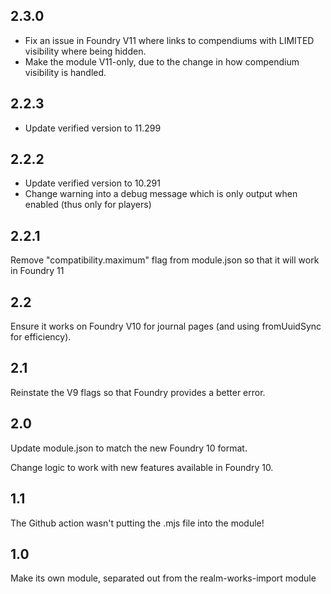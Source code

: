 ## 2.3.0

- Fix an issue in Foundry V11 where links to compendiums with LIMITED visibility where being hidden.
- Make the module V11-only, due to the change in how compendium visibility is handled.

## 2.2.3

- Update verified version to 11.299

## 2.2.2

- Update verified version to 10.291
- Change warning into a debug message which is only output when enabled (thus only for players)

## 2.2.1

Remove "compatibility.maximum" flag from module.json so that it will work in Foundry 11

## 2.2

Ensure it works on Foundry V10 for journal pages (and using fromUuidSync for efficiency).

## 2.1

Reinstate the V9 flags so that Foundry provides a better error.

## 2.0

Update module.json to match the new Foundry 10 format.

Change logic to work with new features available in Foundry 10.

## 1.1

The Github action wasn't putting the .mjs file into the module!

## 1.0

Make its own module, separated out from the realm-works-import module

